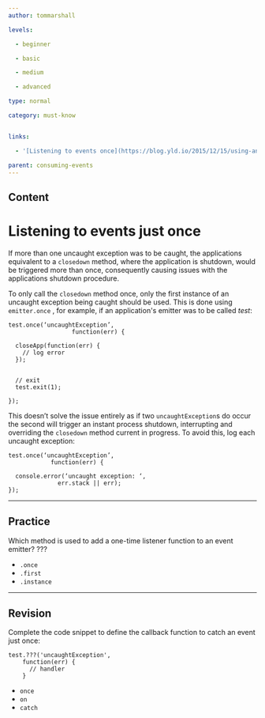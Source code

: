 ```yaml
---
author: tommarshall

levels:

  - beginner

  - basic

  - medium

  - advanced

type: normal

category: must-know


links:

  - '[Listening to events once](https://blog.yld.io/2015/12/15/using-an-event-emitter/#.WI4gL7aLQy4){website}'

parent: consuming-events
---
```

## Content
# Listening to events just once

If more than one uncaught exception was to be caught, the applications equivalent to a `closedown` method, where the application is shutdown, would be triggered more than once, consequently causing issues with the applications shutdown procedure.

To only call the `closedown`  method once, only the first instance of an uncaught exception being caught should be used. This is done using `emitter.once` , for example, if an application's emitter was to be called *test*:
```
test.once(‘uncaughtException’,
                  function(err) {

  closeApp(function(err) {
    // log error
  });


  // exit
  test.exit(1);

});
```

This doesn’t solve the issue entirely as if two `uncaughtException`s do occur the second will trigger an instant process shutdown, interrupting and overriding the `closedown` method current in progress. To avoid this, log each uncaught exception:

```
test.once(‘uncaughtException’,
            function(err) {

  console.error(‘uncaught exception: ‘,
              err.stack || err);
});
```

---
## Practice

Which method is used to add a one-time listener function to an event emitter?
???


* `.once`
* `.first`
* `.instance`

---
## Revision

Complete the code snippet to define the callback function to catch an event just once:
```
test.???('uncaughtException',
    function(err) {
      // handler
    }
```


* `once`
* `on`
* `catch`

